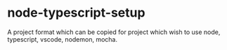 # node-typescript-setup
A project format which can be copied for project which wish to use node, typescript, vscode, nodemon, mocha.
